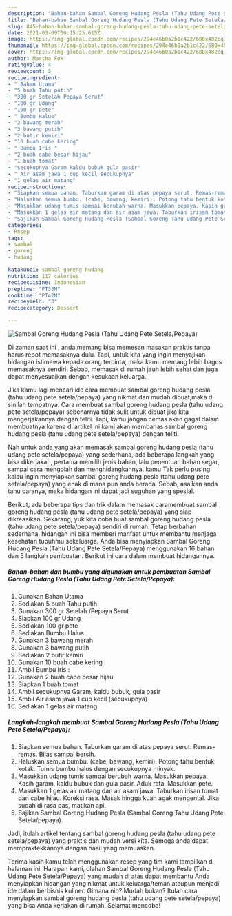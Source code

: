 ```yaml
---
description: "Bahan-bahan Sambal Goreng Hudang Pesla (Tahu Udang Pete Setela/Pepaya) Sederhana Untuk Jualan"
title: "Bahan-bahan Sambal Goreng Hudang Pesla (Tahu Udang Pete Setela/Pepaya) Sederhana Untuk Jualan"
slug: 845-bahan-bahan-sambal-goreng-hudang-pesla-tahu-udang-pete-setela-pepaya-sederhana-untuk-jualan
date: 2021-03-09T00:15:25.615Z
image: https://img-global.cpcdn.com/recipes/294e46b0a2b1c422/680x482cq70/sambal-goreng-hudang-pesla-tahu-udang-pete-setelapepaya-foto-resep-utama.jpg
thumbnail: https://img-global.cpcdn.com/recipes/294e46b0a2b1c422/680x482cq70/sambal-goreng-hudang-pesla-tahu-udang-pete-setelapepaya-foto-resep-utama.jpg
cover: https://img-global.cpcdn.com/recipes/294e46b0a2b1c422/680x482cq70/sambal-goreng-hudang-pesla-tahu-udang-pete-setelapepaya-foto-resep-utama.jpg
author: Martha Fox
ratingvalue: 4
reviewcount: 5
recipeingredient:
- " Bahan Utama"
- "5 buah Tahu putih"
- "300 gr Setelah Pepaya Serut"
- "100 gr Udang"
- "100 gr pete"
- " Bumbu Halus"
- "3 bawang merah"
- "3 bawang putih"
- "2 butir kemiri"
- "10 buah cabe kering"
- " Bumbu Iris "
- "2 buah cabe besar hijau"
- "1 buah tomat"
- "secukupnya Garam kaldu bubuk gula pasir"
- " Air asam jawa 1 cup kecil secukupnya"
- "1 gelas air matang"
recipeinstructions:
- "Siapkan semua bahan. Taburkan garam di atas pepaya serut. Remas-remas. Bilas sampai bersih."
- "Haluskan semua bumbu. (cabe, bawang, kemiri). Potong tahu bentuk kotak. Tumis bumbu halus dengan secukupnya minyak."
- "Masukkan udang tumis sampai berubah warna. Masukkan pepaya. Kasih garam, kaldu bubuk dan gula pasir. Aduk rata. Masukkan pete."
- "Masukkan 1 gelas air matang dan air asam jawa. Taburkan irisan tomat dan cabe hijau. Koreksi rasa. Masak hingga kuah agak mengental. Jika sudah di rasa pas, matikan api."
- "Sajikan Sambal Goreng Hudang Pesla (Sambal Goreng Tahu Udang Pete Setela/pepaya)."
categories:
- Resep
tags:
- sambal
- goreng
- hudang

katakunci: sambal goreng hudang 
nutrition: 117 calories
recipecuisine: Indonesian
preptime: "PT33M"
cooktime: "PT42M"
recipeyield: "3"
recipecategory: Dessert

---
```



![Sambal Goreng Hudang Pesla (Tahu Udang Pete Setela/Pepaya)](https://img-global.cpcdn.com/recipes/294e46b0a2b1c422/680x482cq70/sambal-goreng-hudang-pesla-tahu-udang-pete-setelapepaya-foto-resep-utama.jpg)

Di zaman  saat ini , anda memang bisa memesan masakan praktis tanpa harus repot memasaknya dulu. Tapi, untuk kita yang ingin menyajikan hidangan istimewa kepada orang tercinta, maka kamu memang lebih bagus memasaknya sendiri. Sebab, memasak di rumah jauh lebih sehat dan juga dapat menyesuaikan dengan kesukaan keluarga.

Jika kamu lagi mencari ide cara membuat sambal goreng hudang pesla (tahu udang pete setela/pepaya) yang nikmat dan mudah dibuat,maka di sinilah tempatnya. Cara membuat sambal goreng hudang pesla (tahu udang pete setela/pepaya)  sebenarnya tidak sulit untuk dibuat jika kita mengerjakannya dengan teliti. Tapi, kamu jangan cemas akan gagal dalam membuatnya 
karena di artikel ini kami akan membahas sambal goreng hudang pesla (tahu udang pete setela/pepaya) dengan teliti.  



Nah untuk anda yang akan memasak sambal goreng hudang pesla (tahu udang pete setela/pepaya) yang sederhana, ada beberapa langkah yang bisa dikerjakan, pertama memilih jenis bahan, lalu penentuan bahan segar, sampai cara mengolah dan menghidangkannya. kamu Tak perlu pusing kalau ingin menyiapkan sambal goreng hudang pesla (tahu udang pete setela/pepaya) yang enak di mana pun anda berada. Sebab, asalkan anda  tahu caranya, maka hidangan ini dapat jadi suguhan yang spesial.

Berikut, ada beberapa tips dan trik dalam memasak caramembuat sambal goreng hudang pesla (tahu udang pete setela/pepaya) yang siap dikreasikan. Sekarang, yuk kita coba buat sambal goreng hudang pesla (tahu udang pete setela/pepaya) sendiri di rumah. Tetap berbahan sederhana, hidangan ini bisa memberi manfaat untuk membantu menjaga kesehatan tubuhmu sekeluarga. Anda bisa menyiapkan Sambal Goreng Hudang Pesla (Tahu Udang Pete Setela/Pepaya) menggunakan 16 bahan dan 5 langkah pembuatan. Berikut ini cara dalam membuat hidangannya.

<!--inarticleads1-->

##### Bahan-bahan dan bumbu yang digunakan untuk pembuatan Sambal Goreng Hudang Pesla (Tahu Udang Pete Setela/Pepaya):

1. Gunakan  Bahan Utama
1. Sediakan 5 buah Tahu putih
1. Gunakan 300 gr Setelah /Pepaya Serut
1. Siapkan 100 gr Udang
1. Sediakan 100 gr pete
1. Sediakan  Bumbu Halus
1. Gunakan 3 bawang merah
1. Gunakan 3 bawang putih
1. Sediakan 2 butir kemiri
1. Gunakan 10 buah cabe kering
1. Ambil  Bumbu Iris :
1. Gunakan 2 buah cabe besar hijau
1. Siapkan 1 buah tomat
1. Ambil secukupnya Garam, kaldu bubuk, gula pasir
1. Ambil  Air asam jawa 1 cup kecil (secukupnya)
1. Sediakan 1 gelas air matang




<!--inarticleads2-->

##### Langkah-langkah membuat Sambal Goreng Hudang Pesla (Tahu Udang Pete Setela/Pepaya):

1. Siapkan semua bahan. Taburkan garam di atas pepaya serut. Remas-remas. Bilas sampai bersih.
1. Haluskan semua bumbu. (cabe, bawang, kemiri). Potong tahu bentuk kotak. Tumis bumbu halus dengan secukupnya minyak.
1. Masukkan udang tumis sampai berubah warna. Masukkan pepaya. Kasih garam, kaldu bubuk dan gula pasir. Aduk rata. Masukkan pete.
1. Masukkan 1 gelas air matang dan air asam jawa. Taburkan irisan tomat dan cabe hijau. Koreksi rasa. Masak hingga kuah agak mengental. Jika sudah di rasa pas, matikan api.
1. Sajikan Sambal Goreng Hudang Pesla (Sambal Goreng Tahu Udang Pete Setela/pepaya).




Jadi, itulah artikel tentang  sambal goreng hudang pesla (tahu udang pete setela/pepaya)  yang praktis dan mudah versi kita. Semoga anda dapat mempraktekkannya dengan hasil yang memuaskan. 

Terima kasih kamu telah menggunakan resep yang tim kami tampilkan di halaman ini. Harapan kami, olahan  Sambal Goreng Hudang Pesla (Tahu Udang Pete Setela/Pepaya) yang mudah di atas dapat membantu Anda menyiapkan hidangan yang nikmat untuk keluarga/teman ataupun menjadi ide dalam berbisnis kuliner. Gimana nih? Mudah bukan? Itulah cara menyiapkan sambal goreng hudang pesla (tahu udang pete setela/pepaya) yang bisa Anda kerjakan di rumah. Selamat mencoba!

